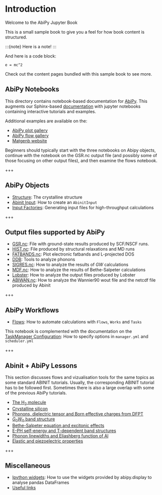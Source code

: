 # Introduction

Welcome to the AbiPy Jupyter Book

This is a small sample book to give you a feel for how book content is
structured.

:::{note}
Here is a note!
:::

And here is a code block:

```
e = mc^2
```

Check out the content pages bundled with this sample book to see more.


## AbiPy Notebooks

This directory contains notebook-based documentation for [AbiPy](https://github.com/abinit/abipy).
This augments our Sphinx-based [documentation](http://pythonhosted.org/abipy/) with jupyter notebooks 
containing interactive tutorials and examples.

Additional examples are available on the:

* [AbiPy plot gallery](http://abinit.github.io/abipy/gallery/index.html)
* [AbiPy flow gallery](http://abinit.github.io/abipy/flow_gallery/index.html)
* [Matgenb website](https://matgenb.materialsvirtuallab.org)

Beginners should typically start with the three notebooks on Abipy objects,
continue with the notebook on the GSR.nc output file (and possibly some of those focusing on other output files),
and then examine the flows notebook.


+++

## AbiPy Objects

* [Structure](structure.ipynb): The crystalline structure
* [Abinit Input](abinit_input.ipynb): How to create an `AbinitInput`
* [Input Factories](input_factories.ipynb): Generating input files for high-throughput calculations

+++

## Output files supported by AbiPy

* [GSR.nc](gsr.ipynb): File with ground-state results produced by SCF/NSCF runs.  
* [HIST.nc](hist.ipynb): File produced by structural relaxations and MD runs    
* [FATBANDS.nc](efatbands.ipynb): Plot electronic fatbands and L-projected DOS
* [DDB](ddb.ipynb): Tools to analyze phonons      
* [SIGRES.nc](sigres.ipynb): How to analyze the results of $GW$ calculations 
* [MDF.nc](mdf.ipynb): How to analyze the results of Bethe-Salpeter calculations 
* [Lobster](lobster.ipynb): How to analyze the output files produced by Lobster
* [ABIWAN.nc](abiwan.ipynb): How to analyze the Wannier90 wout file and the netcdf file produced by Abinit

+++

## AbiPy Workflows

* [Flows](flows.ipynb): How to automate calculations with `Flows`, `Works` and `Tasks`

This notebook is complemented with the documentation on the [TaskManager Configuration](http://abinit.github.io/abipy/workflows/taskmanager.html): How to specify options in `manager.yml` and `scheduler.yml`  

+++

## Abinit + AbiPy Lessons

This section discusses flows and vizualisation tools for the same topics 
as some standard ABINIT tutorials.
Usually, the corresponding ABINIT tutorial has to be followed first. 
Sometimes there is also a large overlap with some of the previous AbiPy tutorials.

* [The H<sub>2</sub> molecule](base1/lesson_base1.ipynb)
* [Crystalline silicon](base3/lesson_base3.ipynb)
* [Phonons, dielectric tensor and Born effective charges from DFPT](dfpt/lesson_dfpt.ipynb)
* [$G_0W_0$ band structure](g0w0/lesson_g0w0.ipynb)
* [Bethe-Salpeter equation and excitonic effects](bse/lesson_bse.ipynb)
* [E-PH self-energy and T-dependent band structures](sigeph/lesson_sigeph.ipynb)
* [Phonon linewidths and Eliashberg function of Al](eph_al/lesson_eph.ipynb)
* [Elastic and piezoelectric properties](elastic/lesson_elastic.ipynb)

+++

## Miscellaneous

* [Ipython widgets](widgets.ipynb): How to use the widgets provided by abipy.display to analyse pandas DataFrames
* [Useful links](links.ipynb)
